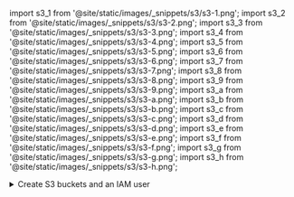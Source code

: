 import s3_1 from '@site/static/images/_snippets/s3/s3-1.png';
import s3_2 from '@site/static/images/_snippets/s3/s3-2.png';
import s3_3 from '@site/static/images/_snippets/s3/s3-3.png';
import s3_4 from '@site/static/images/_snippets/s3/s3-4.png';
import s3_5 from '@site/static/images/_snippets/s3/s3-5.png';
import s3_6 from '@site/static/images/_snippets/s3/s3-6.png';
import s3_7 from '@site/static/images/_snippets/s3/s3-7.png';
import s3_8 from '@site/static/images/_snippets/s3/s3-8.png';
import s3_9 from '@site/static/images/_snippets/s3/s3-9.png';
import s3_a from '@site/static/images/_snippets/s3/s3-a.png';
import s3_b from '@site/static/images/_snippets/s3/s3-b.png';
import s3_c from '@site/static/images/_snippets/s3/s3-c.png';
import s3_d from '@site/static/images/_snippets/s3/s3-d.png';
import s3_e from '@site/static/images/_snippets/s3/s3-e.png';
import s3_f from '@site/static/images/_snippets/s3/s3-f.png';
import s3_g from '@site/static/images/_snippets/s3/s3-g.png';
import s3_h from '@site/static/images/_snippets/s3/s3-h.png';

<details>
  <summary>Create S3 buckets and an IAM user</summary>

This article demonstrates the basics of how to configure an AWS IAM user, create an S3 bucket and configure ClickHouse to use the bucket as an S3 disk. You should work with your security team to determine the permissions to be used, and consider these as a starting point.

### Create an AWS IAM user {#create-an-aws-iam-user}
In this procedure, we'll be creating a service account user, not a login user.
1.  Log into the AWS IAM Management Console.

2. In "users", select **Add users**

<img src={s3_1} alt="create_iam_user_0"/>

3. Enter the user name and set the credential type to **Access key - Programmatic access** and select **Next: Permissions**

<img src={s3_2} alt="create_iam_user_1"/>

4. Do not add the user to any group; select **Next: Tags**

<img src={s3_3} alt="create_iam_user_2"/>

5. Unless you need to add any tags, select **Next: Review**

<img src={s3_4} alt="create_iam_user_3"/>

6. Select **Create User**

    :::note
    The warning message stating that the user has no permissions can be ignored; permissions will be granted on the bucket for the user in the next section
    :::

<img src={s3_5} alt="create_iam_user_4"/>

7. The user is now created; click on **show** and copy the access and secret keys.
:::note
Save the keys somewhere else; this is the only time that the secret access key will be available.
:::

<img src={s3_6} alt="create_iam_user_5"/>

8. Click close, then find the user in the users screen.

<img src={s3_7} alt="create_iam_user_6"/>

9. Copy the ARN (Amazon Resource Name) and save it for use when configuring the access policy for the bucket.

<img src={s3_8} alt="create_iam_user_7"/>

### Create an S3 bucket {#create-an-s3-bucket}
1. In the S3 bucket section, select **Create bucket**

<img src={s3_9} alt="create_s3_bucket_0"/>

2. Enter a bucket name, leave other options default
:::note
The bucket name must be unique across AWS, not just the organization, or it will emit an error.
:::
3. Leave `Block all Public Access` enabled; public access is not needed.

<img src={s3_a} alt="create_s3_bucket_2"/>

4. Select **Create Bucket** at the bottom of the page

<img src={s3_b} alt="create_s3_bucket_3"/>

5. Select the link, copy the ARN, and save it for use when configuring the access policy for the bucket.

6. Once the bucket has been created, find the new S3 bucket in the S3 buckets list and select the link

<img src={s3_c} alt="create_s3_bucket_4"/>

7. Select **Create folder**

<img src={s3_d} alt="create_s3_bucket_5"/>

8. Enter a folder name that will be the target for the ClickHouse S3 disk and select **Create folder**

<img src={s3_e} alt="create_s3_bucket_6"/>

9. The folder should now be visible on the bucket list

<img src={s3_f} alt="create_s3_bucket_7"/>

10. Select the checkbox for the new folder and click on **Copy URL** Save the URL copied to be used in the ClickHouse storage configuration in the next section.

<img src={s3_g} alt="create_s3_bucket_8"/>

11. Select the **Permissions** tab and click on the **Edit** button in the **Bucket Policy** section

<img src={s3_h} alt="create_s3_bucket_9"/>

12. Add a bucket policy, example below:
```json
{
  "Version" : "2012-10-17",
  "Id" : "Policy123456",
  "Statement" : [
    {
      "Sid" : "abc123",
      "Effect" : "Allow",
      "Principal" : {
        "AWS" : "arn:aws:iam::921234567898:user/mars-s3-user"
      },
      "Action" : "s3:*",
      "Resource" : [
        "arn:aws:s3:::mars-doc-test",
        "arn:aws:s3:::mars-doc-test/*"
      ]
    }
  ]
}
```

```response
|Parameter | Description | Example Value |
|----------|-------------|----------------|
|Version | Version of the policy interpreter, leave as-is | 2012-10-17 |
|Sid | User-defined policy id | abc123 |
|Effect | Whether user requests will be allowed or denied | Allow |
|Principal | The accounts or user that will be allowed | arn:aws:iam::921234567898:user/mars-s3-user |
|Action | What operations are allowed on the bucket| s3:*|
|Resource | Which resources in the bucket will operations be allowed in | "arn:aws:s3:::mars-doc-test", "arn:aws:s3:::mars-doc-test/*" |
```

:::note
You should work with your security team to determine the permissions to be used, consider these as a starting point.
For more information on Policies and settings, refer to AWS documentation:
https://docs.aws.amazon.com/AmazonS3/latest/userguide/access-policy-language-overview.html
:::

13. Save the policy configuration.

</details>
